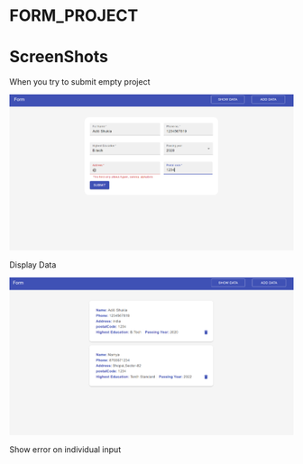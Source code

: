 <h1>FORM_PROJECT</h1>
<h1>ScreenShots</h1>
<p>When you try to submit empty project</p>
<img src="https://github.com/ADITISHUKLA0111/FORM_PROJECT/blob/master/IMG1" />
<p>Display Data</p>
<img src="https://github.com/ADITISHUKLA0111/FORM_PROJECT/blob/master/IMG2"/>
<p>Show error on individual input</p>
<img src="" />
